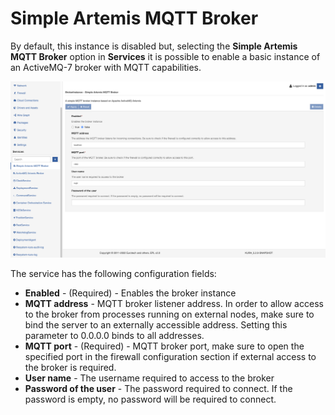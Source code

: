 # Simple Artemis MQTT Broker

By default, this instance is disabled but, selecting the **Simple Artemis MQTT Broker** option in **Services** it is possible to enable a basic instance of an ​ActiveMQ-7 broker with MQTT capabilities.

![Simple Artemis MQTT Broker](./images/simple-artemis-mqtt-broker.png)

The service has the following configuration fields:

- **Enabled** - (Required) - Enables the broker instance
- **MQTT address** - MQTT broker listener address. In order to allow access to the broker from processes running on external nodes, make sure to bind the server to an externally accessible address. Setting this parameter to 0.0.0.0 binds to all addresses.
- **MQTT port** - (Required) - MQTT broker port, make sure to open the specified port in the firewall configuration section if external access to the broker is required.
- **User name** - The username​ required to access to the broker
- **Password of the user** - The password required to connect. If the password is empty, no password will be required to connect.